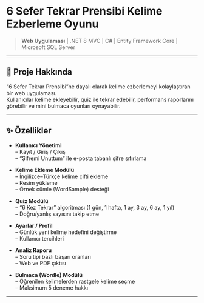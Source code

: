 ﻿# 6 Sefer Tekrar Prensibi Kelime Ezberleme Oyunu

> **Web Uygulaması** | .NET 8 MVC | C# | Entity Framework Core | Microsoft SQL Server 

---

## 🚀 Proje Hakkında

“6 Sefer Tekrar Prensibi”ne dayalı olarak kelime ezberlemeyi kolaylaştıran bir web uygulaması.  
Kullanıcılar kelime ekleyebilir, quiz ile tekrar edebilir, performans raporlarını görebilir ve mini bulmaca oyunları oynayabilir.

---

## ✨ Özellikler

- **Kullanıcı Yönetimi**  
  – Kayıt / Giriş / Çıkış  
  – “Şifremi Unuttum” ile e-posta tabanlı şifre sıfırlama  

- **Kelime Ekleme Modülü**  
  – İngilizce–Türkçe kelime çifti ekleme  
  – Resim yükleme  
  – Örnek cümle (WordSample) desteği  

- **Quiz Modülü**  
  – “6 Kez Tekrar” algoritması (1 gün, 1 hafta, 1 ay, 3 ay, 6 ay, 1 yıl)  
  – Doğru/yanlış sayısını takip etme  

- **Ayarlar / Profil**  
  – Günlük yeni kelime hedefini değiştirme  
  – Kullanıcı tercihleri  

- **Analiz Raporu**  
  – Soru tipi bazlı başarı oranları  
  – Web ve PDF çıktısı  

- **Bulmaca (Wordle) Modülü**  
  – Öğrenilen kelimelerden rastgele kelime seçme  
  – Maksimum 5 deneme hakkı  


---




